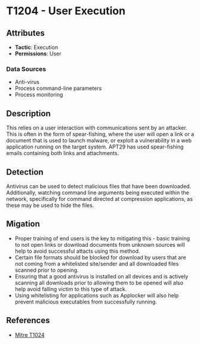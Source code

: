 
# T1204 - User Execution 

## Attributes

- **Tactic**: Execution
- **Permissions**: User

### Data Sources

- Anti-virus
- Process command-line parameters
- Process monitoring

## Description

This relies on a user interaction with communications sent by an attacker. This is often in the form of spear-fishing, where the user will open a link or a document that is used to launch malware, or exploit a vulnerability in a web application running on the target system. APT29 has used spear-fishing emails containing both links and attachments.

## Detection

Antivirus can be used to detect malicious files that have been downloaded. Additionally, watching command line arguments being executed within the network, specifically for command directed at compression applications, as these may be used to hide the files.

## Migation

- Proper training of end users is the key to mitigating this - basic training to not open links or download documents from unknown sources will help to avoid successful attacts using this method. 
- Certain file formats should be blocked for download by users that are not coming from a whitelisted site/sender and all downloaded files scanned prior to opening. 
- Ensuring that a good antivirus is installed on all devices and is actively scanning all downloads prior to allowing them to be opened will also help avoid falling victim to this type of attack. 
- Using whitelisting for applications such as Applocker will also help prevent malicious executables from successfully running.

## References

- [Mitre T1024](https://attack.mitre.org/techniques/T1204/)
